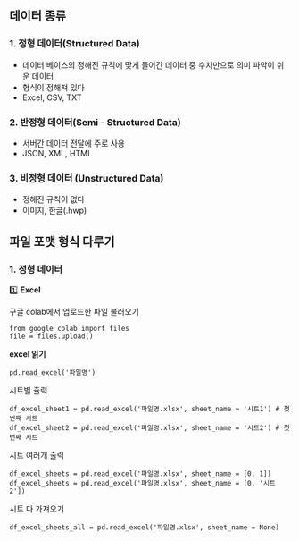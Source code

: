 ## 데이터 종류
### 1. 정형 데이터(Structured Data)
- 데이터 베이스의 정해진 규칙에 맞게 들어간 데이터 중 수치만으로 의미 파악이 쉬운 데이터
- 형식이 정해져 있다
- Excel, CSV, TXT
### 2. 반정형 데이터(Semi - Structured Data)
- 서버간 데이터 전달에 주로 사용
- JSON, XML, HTML
### 3. 비정형 데이터 (Unstructured Data)
- 정해진 규칙이 없다
- 이미지, 한글(.hwp)

## 파일 포맷 형식 다루기
### 1. 정형 데이터
1️⃣ **Excel**

구글 colab에서 업로드한 파일 불러오기
```
from google colab import files
file = files.upload()
```

**excel 읽기**
```
pd.read_excel('파일명')
```
시트별 츌력
```
df_excel_sheet1 = pd.read_excel('파일명.xlsx', sheet_name = '시트1') # 첫번째 시트
df_excel_sheet2 = pd.read_excel('파일명.xlsx', sheet_name = '시트2') # 첫번째 시트
```
시트 여러개 출력
```
df_excel_sheets = pd.read_excel('파일명.xlsx', sheet_name = [0, 1])
df_excel_sheets = pd.read_excel('파일명.xlsx', sheet_name = [0, '시트2'])
```
시트 다 가져오기
```
df_excel_sheets_all = pd.read_excel('파일명.xlsx', sheet_name = None)
```
